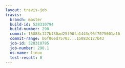 ```yaml
---
layout: travis-job
travis:
  branch: master
  build-id: 528310794
  build-number: 290
  commit: 15083c127b430ad25f90fa1443c96f7075601a16
  commit-range: b6f06ed75703...15083c127b43
  job-id: 528310795
  job-number: 290.1
  os-name: linux
  test-result: 0
---
```

